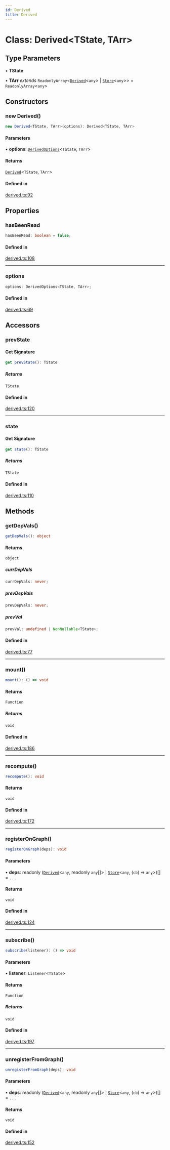 ```yaml
---
id: Derived
title: Derived
---
```


# Class: Derived\<TState, TArr\>

## Type Parameters

• **TState**

• **TArr** *extends* `ReadonlyArray`\<[`Derived`](derived.md)\<`any`\> \| [`Store`](store.md)\<`any`\>\> = `ReadonlyArray`\<`any`\>

## Constructors

### new Derived()

```ts
new Derived<TState, TArr>(options): Derived<TState, TArr>
```

#### Parameters

• **options**: [`DerivedOptions`](../interfaces/derivedoptions.md)\<`TState`, `TArr`\>

#### Returns

[`Derived`](derived.md)\<`TState`, `TArr`\>

#### Defined in

[derived.ts:92](https://github.com/TanStack/store/blob/main/packages/store/src/derived.ts#L92)

## Properties

### hasBeenRead

```ts
hasBeenRead: boolean = false;
```

#### Defined in

[derived.ts:108](https://github.com/TanStack/store/blob/main/packages/store/src/derived.ts#L108)

***

### options

```ts
options: DerivedOptions<TState, TArr>;
```

#### Defined in

[derived.ts:69](https://github.com/TanStack/store/blob/main/packages/store/src/derived.ts#L69)

## Accessors

### prevState

#### Get Signature

```ts
get prevState(): TState
```

##### Returns

`TState`

#### Defined in

[derived.ts:120](https://github.com/TanStack/store/blob/main/packages/store/src/derived.ts#L120)

***

### state

#### Get Signature

```ts
get state(): TState
```

##### Returns

`TState`

#### Defined in

[derived.ts:110](https://github.com/TanStack/store/blob/main/packages/store/src/derived.ts#L110)

## Methods

### getDepVals()

```ts
getDepVals(): object
```

#### Returns

`object`

##### currDepVals

```ts
currDepVals: never;
```

##### prevDepVals

```ts
prevDepVals: never;
```

##### prevVal

```ts
prevVal: undefined | NonNullable<TState>;
```

#### Defined in

[derived.ts:77](https://github.com/TanStack/store/blob/main/packages/store/src/derived.ts#L77)

***

### mount()

```ts
mount(): () => void
```

#### Returns

`Function`

##### Returns

`void`

#### Defined in

[derived.ts:186](https://github.com/TanStack/store/blob/main/packages/store/src/derived.ts#L186)

***

### recompute()

```ts
recompute(): void
```

#### Returns

`void`

#### Defined in

[derived.ts:172](https://github.com/TanStack/store/blob/main/packages/store/src/derived.ts#L172)

***

### registerOnGraph()

```ts
registerOnGraph(deps): void
```

#### Parameters

• **deps**: readonly ([`Derived`](derived.md)\<`any`, readonly `any`[]\> \| [`Store`](store.md)\<`any`, (`cb`) => `any`\>)[] = `...`

#### Returns

`void`

#### Defined in

[derived.ts:124](https://github.com/TanStack/store/blob/main/packages/store/src/derived.ts#L124)

***

### subscribe()

```ts
subscribe(listener): () => void
```

#### Parameters

• **listener**: `Listener`\<`TState`\>

#### Returns

`Function`

##### Returns

`void`

#### Defined in

[derived.ts:197](https://github.com/TanStack/store/blob/main/packages/store/src/derived.ts#L197)

***

### unregisterFromGraph()

```ts
unregisterFromGraph(deps): void
```

#### Parameters

• **deps**: readonly ([`Derived`](derived.md)\<`any`, readonly `any`[]\> \| [`Store`](store.md)\<`any`, (`cb`) => `any`\>)[] = `...`

#### Returns

`void`

#### Defined in

[derived.ts:152](https://github.com/TanStack/store/blob/main/packages/store/src/derived.ts#L152)
